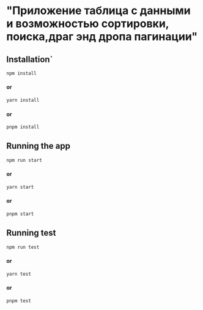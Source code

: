 # "Приложение таблица с данными и возможностью сортировки, поиска,драг энд дропа пагинации"

## Installation`
```bash
npm install
```
#### or
```bash
yarn install
```
#### or
```bash
pnpm install
```
## Running the app

```bash
npm run start
```
#### or
```bash
yarn start
```
#### or
```bash
pnpm start
```
## Running test

```bash
npm run test 
```
#### or
```bash
yarn test
```
#### or
```bash
pnpm test
```


